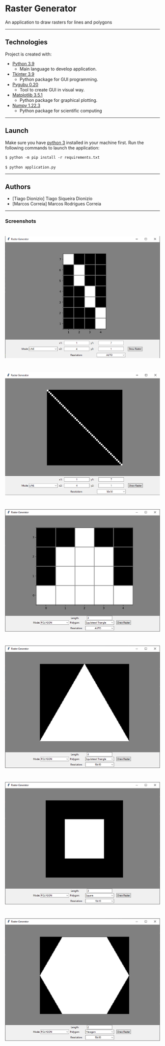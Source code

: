 # Raster Generator
An application to draw rasters for lines and polygons

---

## Technologies
Project is created with:

+ [Python 3.9](https://www.python.org/)
  - Main language to develop application. 
+ [Tkinter 3.9](https://docs.python.org/3/library/tkinter.html)
  - Python package for GUI programming.
+ [Pygubu 0.20](https://github.com/alejandroautalan/pygubu)
  - Tool to create GUI in visual way.
+ [Matplotlib 3.5.1](https://matplotlib.org/)
  - Python package for graphical plotting. 
+ [Numpy 1.22.3](https://numpy.org/)
  - Python package for scientific computing

---

## Launch

Make sure you have [python 3](https://www.python.org/downloads/) installed in your machine first.
Run the following commands to launch the application:

```
$ python -m pip install -r requirements.txt

$ python application.py
```

---

## Authors
- [Tiago Dionizio] Tiago Siqueira Dionizio
- [Marcos Correia] Marcos Rodrigues Correia

---

### Screenshots

<h1 align="center">
  <img alt="Line" title="#Line" src="./screenshots/1.PNG" />
</h1>

<h1 align="center">
  <img alt="Line with resolution" title="#LineResolution" src="./screenshots/2.PNG" />
</h1>

<h1 align="center">
  <img alt="Equilateral Triangle" title="#EquilateralTriangle" src="./screenshots/3.PNG" />
</h1>

<h1 align="center">
  <img alt="Equilateral Triangle with resolution" title="#EquilateralTriangleResolution" src="./screenshots/4.PNG" />
</h1>

<h1 align="center">
  <img alt="Square" title="#Square" src="./screenshots/5.PNG" />
</h1>

<h1 align="center">
  <img alt="Hexagon" title="#Hexagon" src="./screenshots/6.PNG" />
</h1>

